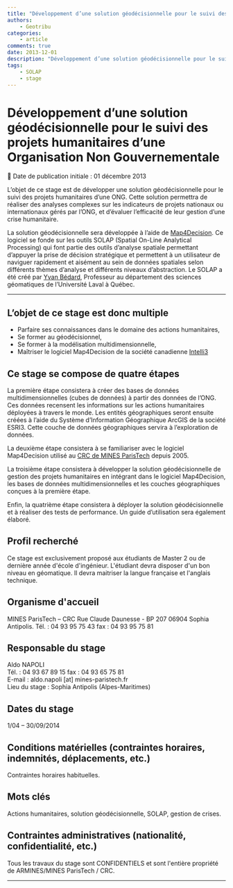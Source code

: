 ```yaml
---
title: "Développement d’une solution géodécisionnelle pour le suivi des projets humanitaires d’une Organisation Non Gouvernementale"
authors:
    - Geotribu
categories:
    - article
comments: true
date: 2013-12-01
description: "Développement d’une solution géodécisionnelle pour le suivi des projets humanitaires d’une Organisation Non Gouvernementale"
tags:
    - SOLAP
    - stage
---
```


# Développement d’une solution géodécisionnelle pour le suivi des projets humanitaires d’une Organisation Non Gouvernementale

:calendar: Date de publication initiale : 01 décembre 2013

L’objet de ce stage est de développer une solution géodécisionnelle pour le suivi des projets humanitaires d’une ONG. Cette solution permettra de réaliser des analyses complexes sur les indicateurs de projets nationaux ou internationaux gérés par l’ONG, et d’évaluer l’efficacité de leur gestion d’une crise humanitaire.

La solution géodécisionnelle sera développée à l’aide de [Map4Decision](http://www.intelli3.com/). Ce logiciel se fonde sur les outils SOLAP (Spatial On-Line Analytical Processing) qui font partie des outils d’analyse spatiale permettant d’appuyer la prise de décision stratégique et permettent à un utilisateur de naviguer rapidement et aisément au sein de données spatiales selon différents thèmes d’analyse et différents niveaux d’abstraction. Le SOLAP a été créé par [Yvan Bédard](http://yvanbedard.scg.ulaval.ca/), Professeur au département des sciences géomatiques de l’Université Laval à Québec.

----

## L’objet de ce stage est donc multiple

- Parfaire ses connaissances dans le domaine des actions humanitaires,
- Se former au géodécisionnel,
- Se former à la modélisation multidimensionnelle,
- Maîtriser le logiciel Map4Decision de la société canadienne [Intelli3](http://www.intelli3.com)

## Ce stage se compose de quatre étapes

La première étape consistera à créer des bases de données multidimensionnelles (cubes de données) à partir des données de l’ONG. Ces données recensent les informations sur les actions humanitaires déployées à travers le monde. Les entités géographiques seront ensuite créées à l’aide du Système d’Information Géographique ArcGIS de la société ESRI3. Cette couche de données géographiques servira à l’exploration de données.

La deuxième étape consistera à se familiariser avec le logiciel Map4Decision utilisé au [CRC de MINES ParisTech](http://www.crc.mines-paristech.fr/fr/index.html) depuis 2005.

La troisième étape consistera à développer la solution géodécisionnelle de gestion des projets humanitaires en intégrant dans le logiciel Map4Decision, les bases de données multidimensionnelles et les couches géographiques conçues à la première étape.

Enfin, la quatrième étape consistera à déployer la solution géodécisionnelle et à réaliser des tests de performance. Un guide d’utilisation sera également élaboré.

## Profil recherché

Ce stage est exclusivement proposé aux étudiants de Master 2 ou de dernière année d'école d'ingénieur. L'étudiant devra disposer d'un bon niveau en géomatique. Il devra maitriser la langue française et l'anglais technique.

## Organisme d'accueil

MINES ParisTech – CRC Rue Claude Daunesse - BP 207 06904 Sophia Antipolis. Tél. : 04 93 95 75 43 fax : 04 93 95 75 81

## Responsable du stage

Aldo NAPOLI  
Tél. : 04 93 67 89 15 fax : 04 93 65 75 81  
E-mail : aldo.napoli [at] mines-paristech.fr  
Lieu du stage : Sophia Antipolis (Alpes-Maritimes)

## Dates du stage

1/04 – 30/09/2014

## Conditions matérielles (contraintes horaires, indemnités, déplacements, etc.)

Contraintes horaires habituelles.

## Mots clés

Actions humanitaires, solution géodécisionnelle, SOLAP, gestion de crises.

## Contraintes administratives (nationalité, confidentialité, etc.)

Tous les travaux du stage sont CONFIDENTIELS et sont l'entière propriété de ARMINES/MINES ParisTech / CRC.

----

<!-- geotribu:authors-block -->
